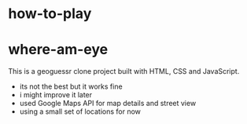 # how-to-play




# where-am-eye
This is a geoguessr clone project built with HTML, CSS and JavaScript.

+ its not the best but it works fine
+ i might improve it later
+ used Google Maps API for map details and street view
+ using a small set of locations for now

